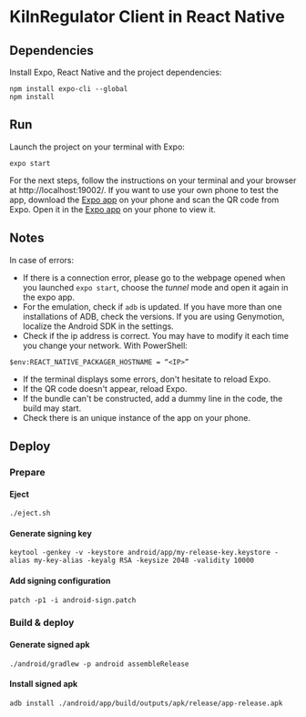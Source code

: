 # KilnRegulator Client in React Native

## Dependencies

Install Expo, React Native and the project dependencies:

```
npm install expo-cli --global
npm install
```

## Run

Launch the project on your terminal with Expo:

```
expo start
```

For the next steps, follow the instructions on your terminal and your browser at http://localhost:19002/.
If you want to use your own phone to test the app, download the [Expo app](https://expo.io) on your phone and scan the QR code from Expo.
Open it in the [Expo app](https://expo.io) on your phone to view it.

## Notes

In case of errors:
- If there is a connection error, please go to the webpage opened when you launched `expo start`, choose the *tunnel* mode and open it again in the expo app.
- For the emulation, check if `adb` is updated. If you have more than one installations of ADB, check the versions.
If you are using Genymotion, localize the Android SDK in the settings.
- Check if the ip address is correct. You may have to modify it each time you change your network.
With PowerShell:
```
$env:REACT_NATIVE_PACKAGER_HOSTNAME = “<IP>”
```
- If the terminal displays some errors, don't hesitate to reload Expo.
- If the QR code doesn't appear, reload Expo.
- If the bundle can't be constructed, add a dummy line in the code, the build may start.
- Check there is an unique instance of the app on your phone.

## Deploy

### Prepare

#### Eject

```
./eject.sh
```

#### Generate signing key

```
keytool -genkey -v -keystore android/app/my-release-key.keystore -alias my-key-alias -keyalg RSA -keysize 2048 -validity 10000
```

#### Add signing configuration

```
patch -p1 -i android-sign.patch
```

### Build & deploy

#### Generate signed apk

```
./android/gradlew -p android assembleRelease
```

#### Install signed apk

```
adb install ./android/app/build/outputs/apk/release/app-release.apk
```
